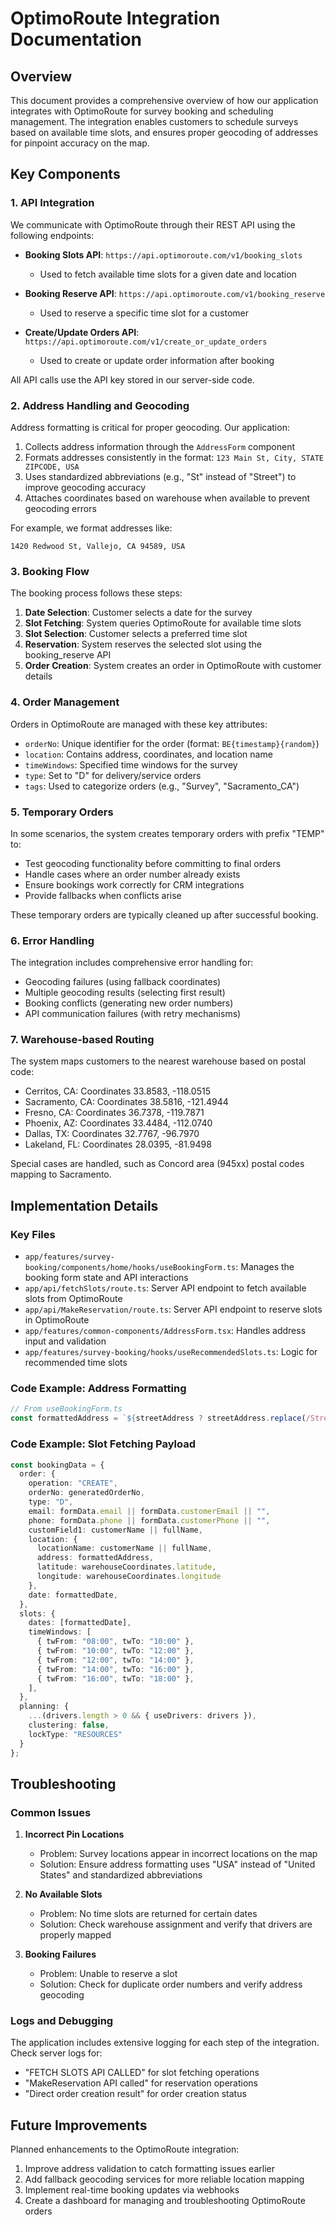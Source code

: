 # OptimoRoute Integration Documentation

## Overview

This document provides a comprehensive overview of how our application integrates with OptimoRoute for survey booking and scheduling management. The integration enables customers to schedule surveys based on available time slots, and ensures proper geocoding of addresses for pinpoint accuracy on the map.

## Key Components

### 1. API Integration

We communicate with OptimoRoute through their REST API using the following endpoints:

- **Booking Slots API**: `https://api.optimoroute.com/v1/booking_slots`
  - Used to fetch available time slots for a given date and location
  
- **Booking Reserve API**: `https://api.optimoroute.com/v1/booking_reserve`
  - Used to reserve a specific time slot for a customer
  
- **Create/Update Orders API**: `https://api.optimoroute.com/v1/create_or_update_orders`
  - Used to create or update order information after booking

All API calls use the API key stored in our server-side code.

### 2. Address Handling and Geocoding

Address formatting is critical for proper geocoding. Our application:

1. Collects address information through the `AddressForm` component
2. Formats addresses consistently in the format: `123 Main St, City, STATE ZIPCODE, USA`
3. Uses standardized abbreviations (e.g., "St" instead of "Street") to improve geocoding accuracy
4. Attaches coordinates based on warehouse when available to prevent geocoding errors

For example, we format addresses like:
```
1420 Redwood St, Vallejo, CA 94589, USA
```

### 3. Booking Flow

The booking process follows these steps:

1. **Date Selection**: Customer selects a date for the survey
2. **Slot Fetching**: System queries OptimoRoute for available time slots
3. **Slot Selection**: Customer selects a preferred time slot
4. **Reservation**: System reserves the selected slot using the booking_reserve API
5. **Order Creation**: System creates an order in OptimoRoute with customer details

### 4. Order Management

Orders in OptimoRoute are managed with these key attributes:

- `orderNo`: Unique identifier for the order (format: `BE{timestamp}{random}`)
- `location`: Contains address, coordinates, and location name
- `timeWindows`: Specified time windows for the survey
- `type`: Set to "D" for delivery/service orders
- `tags`: Used to categorize orders (e.g., "Survey", "Sacramento_CA")

### 5. Temporary Orders

In some scenarios, the system creates temporary orders with prefix "TEMP" to:

- Test geocoding functionality before committing to final orders
- Handle cases where an order number already exists
- Ensure bookings work correctly for CRM integrations
- Provide fallbacks when conflicts arise

These temporary orders are typically cleaned up after successful booking.

### 6. Error Handling

The integration includes comprehensive error handling for:

- Geocoding failures (using fallback coordinates)
- Multiple geocoding results (selecting first result)
- Booking conflicts (generating new order numbers)
- API communication failures (with retry mechanisms)

### 7. Warehouse-based Routing

The system maps customers to the nearest warehouse based on postal code:

- Cerritos, CA: Coordinates 33.8583, -118.0515
- Sacramento, CA: Coordinates 38.5816, -121.4944
- Fresno, CA: Coordinates 36.7378, -119.7871
- Phoenix, AZ: Coordinates 33.4484, -112.0740
- Dallas, TX: Coordinates 32.7767, -96.7970
- Lakeland, FL: Coordinates 28.0395, -81.9498

Special cases are handled, such as Concord area (945xx) postal codes mapping to Sacramento.

## Implementation Details

### Key Files

- `app/features/survey-booking/components/home/hooks/useBookingForm.ts`: Manages the booking form state and API interactions
- `app/api/fetchSlots/route.ts`: Server API endpoint to fetch available slots from OptimoRoute
- `app/api/MakeReservation/route.ts`: Server API endpoint to reserve slots in OptimoRoute
- `app/features/common-components/AddressForm.tsx`: Handles address input and validation
- `app/features/survey-booking/hooks/useRecommendedSlots.ts`: Logic for recommended time slots

### Code Example: Address Formatting

```typescript
// From useBookingForm.ts
const formattedAddress = `${streetAddress ? streetAddress.replace(/Street/i, "St") : ""}, ${city}, ${state} ${postalCode}, USA`;
```

### Code Example: Slot Fetching Payload

```typescript
const bookingData = {
  order: {
    operation: "CREATE",
    orderNo: generatedOrderNo,
    type: "D",
    email: formData.email || formData.customerEmail || "",
    phone: formData.phone || formData.customerPhone || "",
    customField1: customerName || fullName,
    location: {
      locationName: customerName || fullName,
      address: formattedAddress,
      latitude: warehouseCoordinates.latitude,
      longitude: warehouseCoordinates.longitude
    },
    date: formattedDate,
  },
  slots: {
    dates: [formattedDate],
    timeWindows: [
      { twFrom: "08:00", twTo: "10:00" },
      { twFrom: "10:00", twTo: "12:00" },
      { twFrom: "12:00", twTo: "14:00" },
      { twFrom: "14:00", twTo: "16:00" },
      { twFrom: "16:00", twTo: "18:00" },
    ],
  },
  planning: {
    ...(drivers.length > 0 && { useDrivers: drivers }),
    clustering: false,
    lockType: "RESOURCES"
  }
};
```

## Troubleshooting

### Common Issues

1. **Incorrect Pin Locations**
   - Problem: Survey locations appear in incorrect locations on the map
   - Solution: Ensure address formatting uses "USA" instead of "United States" and standardized abbreviations

2. **No Available Slots**
   - Problem: No time slots are returned for certain dates
   - Solution: Check warehouse assignment and verify that drivers are properly mapped

3. **Booking Failures**
   - Problem: Unable to reserve a slot
   - Solution: Check for duplicate order numbers and verify address geocoding

### Logs and Debugging

The application includes extensive logging for each step of the integration. Check server logs for:
- "FETCH SLOTS API CALLED" for slot fetching operations
- "MakeReservation API called" for reservation operations
- "Direct order creation result" for order creation status

## Future Improvements

Planned enhancements to the OptimoRoute integration:

1. Improve address validation to catch formatting issues earlier
2. Add fallback geocoding services for more reliable location mapping
3. Implement real-time booking updates via webhooks
4. Create a dashboard for managing and troubleshooting OptimoRoute orders 